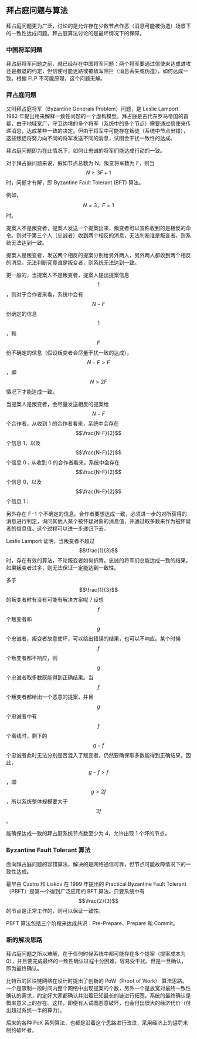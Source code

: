 ## 拜占庭问题与算法

拜占庭问题更为广泛，讨论的是允许存在少数节点作恶（消息可能被伪造）场景下的一致性达成问题。拜占庭算法讨论的是最坏情况下的保障。

### 中国将军问题

拜占庭将军问题之前，就已经存在中国将军问题：两个将军要通过信使来达成进攻还是撤退的约定，但信使可能迷路或被敌军阻拦（消息丢失或伪造），如何达成一致。根据 FLP 不可能原理，这个问题无解。

### 拜占庭问题

又叫拜占庭将军（Byzantine Generals Problem）问题，是 Leslie Lamport 1982 年提出用来解释一致性问题的一个虚构模型。拜占庭是古代东罗马帝国的首都，由于地域宽广，守卫边境的多个将军（系统中的多个节点）需要通过信使来传递消息，达成某些一致的决定。但由于将军中可能存在叛徒（系统中节点出错），这些叛徒将努力向不同的将军发送不同的消息，试图会干扰一致性的达成。

拜占庭问题即为在此情况下，如何让忠诚的将军们能达成行动的一致。

对于拜占庭问题来说，假如节点总数为 N，叛变将军数为 F，则当 $$N \ge 3F+1$$ 时，问题才有解，即 Byzantine Fault Tolerant (BFT) 算法。

例如，$$N=3，F=1$$ 时。

提案人不是叛变者，提案人发送一个提案出来，叛变者可以宣称收到的是相反的命令。则对于第三个人（忠诚者）收到两个相反的消息，无法判断谁是叛变者，则系统无法达到一致。

提案人是叛变者，发送两个相反的提案分别给另外两人，另外两人都收到两个相反的消息，无法判断究竟谁是叛变者，则系统无法达到一致。

更一般的，当提案人不是叛变者，提案人提出提案信息 $$1$$，则对于合作者来看，系统中会有 $$N-F$$ 份确定的信息 $$1$$，和 $$F$$ 份不确定的信息（假设叛变者会尽量干扰一致的达成），$$N−F > F$$，即 $$N > 2F$$ 情况下才能达成一致。

当提案人是叛变者，会尽量发送相反的提案给 $$N-F$$ 个合作者，从收到 1 的合作者看来，系统中会存在 $$\frac{N-F}{2}$$ 个信息 1，以及 $$\frac{N-F}{2}$$ 个信息 0；从收到 0 的合作者看来，系统中会存在 $$\frac{N-F}{2}$$ 个信息 0，以及 $$\frac{N-F}{2}$$ 个信息 1；

另外存在 F−1 个不确定的信息。合作者要想达成一致，必须进一步的对所获得的消息进行判定，询问其他人某个被怀疑对象的消息值，并通过取多数来作为被怀疑者的信息值。这个过程可以进一步递归下去。

Leslie Lamport 证明，当叛变者不超过 $$\frac{1}{3}$$ 时，存在有效的算法，不论叛变者如何折腾，忠诚的将军们总能达成一致的结果。如果叛变者过多，则无法保证一定能达到一致性。

多于 $$\frac{1}{3}$$ 的叛变者时有没有可能有解决方案呢？设想 $$f$$ 个叛变者和 $$g$$ 个忠诚者，叛变者故意使坏，可以给出错误的结果，也可以不响应。某个时候 $$f$$ 个叛变者都不响应，则 $$g$$ 个忠诚者取多数既能得到正确结果。当 $$f$$ 个叛变者都给出一个恶意的提案，并且 $$g$$ 个忠诚者中有 $$f$$ 个离线时，剩下的 $$g - f$$ 个忠诚者此时无法分别是否混入了叛变者，仍然要确保取多数能得到正确结果，因此，$$g - f > f$$，即 $$g > 2f$$，所以系统整体规模要大于 $$3f$$。

能确保达成一致的拜占庭系统节点数至少为 4，允许出现 1 个坏的节点。

### Byzantine Fault Tolerant 算法

面向拜占庭问题的容错算法，解决的是网络通信可靠，但节点可能故障情况下的一致性达成。

最早由 Castro 和 Liskov 在 1999 年提出的 Practical Byzantine Fault Tolerant（PBFT）是第一个得到广泛应用的 BFT 算法。只要系统中有 $$\frac{2}{3}$$ 的节点是正常工作的，则可以保证一致性。

PBFT 算法包括三个阶段来达成共识：Pre-Prepare、Prepare 和 Commit。

### 新的解决思路

拜占庭问题之所以难解，在于任何时候系统中都可能存在多个提案（提案成本为 0），并且要完成最终的一致性确认过程十分困难，容易受干扰。但是一旦确认，即为最终确认。

比特币的区块链网络在设计时提出了创新的 PoW（Proof of Work） 算法思路。一个是限制一段时间内整个网络中出现提案的个数，另外一个是放宽对最终一致性确认的需求，约定好大家都确认并沿着已知最长的链进行拓宽。系统的最终确认是概率意义上的存在。这样，即便有人试图恶意破坏，也会付出很大的经济代价（付出超过系统一半的算力）。

后来的各种 PoX 系列算法，也都是沿着这个思路进行改进，采用经济上的惩罚来制约破坏者。

